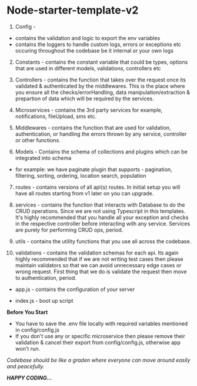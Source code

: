 # Node-starter-template-v2

1. Config - 
  - contains the validation and logic to export the env variables
  - contains the loggers to handle custom logs, errors or exceptions etc occuring throughout the codebase be it internal or your own logs

2. Constants - contains the constant variable that could be types, options that are used in different models, validations, controllers etc

3. Controllers - contains the function that takes over the request once its validated & authenticated by the middlewares. This is the place where you ensure all the checks/errorHandling, data manipulation/extraction & prepartion of data which will be required by the services.

4. Microservices - contains the 3rd party services for example, notifications, fileUpload, sms etc. 

5. Middlewares - contains the function that are used for validation, authentication, or handling the errors thrown by any service, controller or other functions.

6. Models - Contains the schema of collections and plugins which can be integrated into schema
  - for example: we have paginate plugin that supports - pagination, filtering, sorting, ordering, location search, population 

7. routes - contains versions of all api(s) routes. In initial setup you will have all routes starting from v1 later on you can upgrade.

8. services - contains the function that interacts with Database to do the CRUD operations. Since we are not using Typescript in this templates. It's highly recommended that you handle all your exception and checks in the respective controller before interacting with any service. Services are purely for performing CRUD ops, period.

9. utils - contains the utility functions that you use all across the codebase.

10. validations - contains the validation schemas for each api. Its again highly recommended that if we are not writing test cases then please maintain validators so that we can avoid unnecessary edge cases or wrong request. First thing that we do is validate the request then move to authentication, period. 

- app.js - contains  the configuration of your server

- index.js - boot up script

**Before You Start**
- You have to save the .env file locally with required variables mentioned in config/config.js
- If you don't use any or specific microservice then please remove their validation & cancel their export from config/config.js, otherwise app won't run.

_Codebase should be like a graden where everyone can move around easily and peacefully._

**_HAPPY CODING..._**
